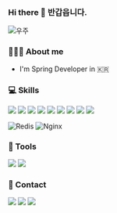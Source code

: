 ### Hi there 👋 반갑읍니다.

![우주](https://user-images.githubusercontent.com/50413112/105368338-c5250000-5c44-11eb-9a01-5a8c95186bba.jpg)

<!--
**paso0129/paso0129** is a ✨ _special_ ✨ repository because its `README.md` (this file) appears on your GitHub profile.-->

### 🧑🏻‍💻 About me


- I'm Spring Developer in 🇰🇷

### 💻 Skills

<img src="https://img.shields.io/badge/Docker-%232496ED.svg?&style=for-the-badge&logo=docker&logoColor=white" /> <img src="https://img.shields.io/badge/Kubernetes-%23326CE5.svg?&style=for-the-badge&logo=kubernetes&logoColor=white" />
<img src="https://img.shields.io/badge/java-007396?style=for-the-badge&logo=java&logoColor=white" /> 
<img src="https://img.shields.io/badge/Kotlin-0095D5?style=for-the-badge&logo=Kotlin&logoColor=white"/>
<img src="https://img.shields.io/badge/spring-6DB33F?style=for-the-badge&logo=spring&logoColor=white"> 
<img src="https://img.shields.io/badge/python-%233776AB.svg?&style=for-the-badge&logo=python&logoColor=white" />
<img src="https://img.shields.io/badge/django-092E20?style=for-the-badge&logo=django&logoColor=white" />
<img src="https://img.shields.io/badge/mysql-%2300f.svg?&style=for-the-badge&logo=mysql&logoColor=white" />
<img src="https://img.shields.io/badge/html5%20-%23E34F26.svg?&style=for-the-badge&logo=html5&logoColor=white" />


![Redis](https://img.shields.io/badge/redis-%23DD0031.svg?style=for-the-badge&logo=redis&logoColor=white)
![Nginx](https://img.shields.io/badge/nginx-%23009639.svg?style=for-the-badge&logo=nginx&logoColor=white)

### 🔨 Tools
<img src="https://img.shields.io/badge/github-181717?style=for-the-badge&logo=github&logoColor=white" /> <img src="https://img.shields.io/badge/Amazon%20AWS-%23232F3E?logo=amazon-aws&logoColor=white&style=for-the-badge" />


### 📮 Contact
<a href="mailto:paso0129@gmail.com"><img src="https://img.shields.io/badge/gmail-D14836?&style=for-the-badge&logo=gmail&logoColor=white" /></a>
<a href="https://github.com/paso0129"><img src="https://img.shields.io/badge/github-%23100000.svg?&style=for-the-badge&logo=github&logoColor=white" /></a>
<a href="https://steamcommunity.com/id/codelee/"><img src="https://img.shields.io/badge/Steam-%23000000.svg?&style=for-the-badge&logo=steam&logoColor=white" /></a>
